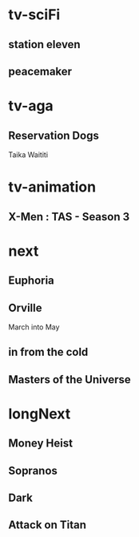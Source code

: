 # tv-sciFi
## station eleven
## peacemaker

# tv-aga 
## Reservation Dogs 
Taika Waititi



# tv-animation 
## X-Men : TAS - Season 3


# next
## Euphoria
## Orville
March into May

## in from the cold
## Masters of the Universe

# longNext
## Money Heist
## Sopranos
## Dark 
## Attack on Titan
